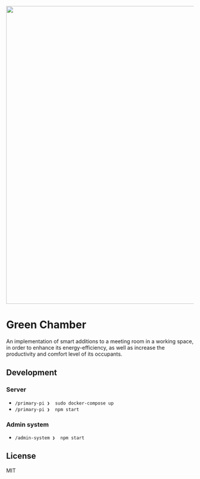 <p align="center">
  <img src="https://user-images.githubusercontent.com/17130210/60404451-694dde80-9ba9-11e9-924f-2b457550afc4.png" width="800"/>
</p>

# Green Chamber

An implementation of smart additions to a meeting room in a working space, in order to enhance its energy-efficiency, as well as increase the productivity and comfort level of its occupants.

## Development

### Server

* `/primary-pi ❯  sudo docker-compose up`
* `/primary-pi ❯  npm start`

### Admin system

* `/admin-system ❯  npm start`

## License

MIT
